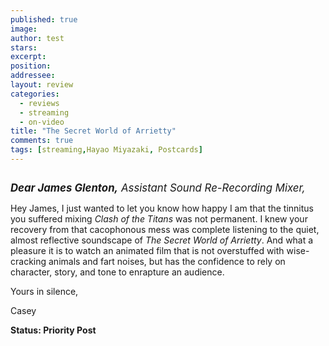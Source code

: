 ```yaml
---
published: true
image:
author: test 
stars: 
excerpt: 
position: 
addressee: 
layout: review
categories:
  - reviews
  - streaming
  - on-video
title: "The Secret World of Arrietty"
comments: true
tags: [streaming,Hayao Miyazaki, Postcards]
---
```

<div><p><strong><span class="full-image-block ssNonEditable"><span><a href="/display/admin/The%20Secret%20World%20of%20Arrietty%20%C2%A9%202012"><img src="http://static.squarespace.com/static/5005f6bcc4aa41161b33e89e/5329cf1fe4b07c068ebf74de/5329cf1fe4b07c068ebf74fb/1336620493047/secretworld.jpg" alt="" /></a></span></span></strong></p>
<p><em><strong style="font-size:120%;">Dear James Glenton,</strong><span style="font-size:120%;"> Assistant Sound Re-Recording Mixer,</span></em></p>
<p>Hey James, I just wanted to let you know how happy I am that the tinnitus you suffered mixing <em>Clash of the Titans</em> was not permanent. I knew your recovery from that cacophonous mess was complete listening to the quiet, almost reflective soundscape of <em>The Secret World of Arrietty</em>. And what a pleasure it is to watch an animated film that is not overstuffed with wise-cracking animals and fart noises, but has the confidence to rely on character, story, and tone to enrapture an audience.</p>
<p>Yours in silence,</p>
<p>Casey</p>
<p><strong>Status: Priority Post</strong></p></div>
